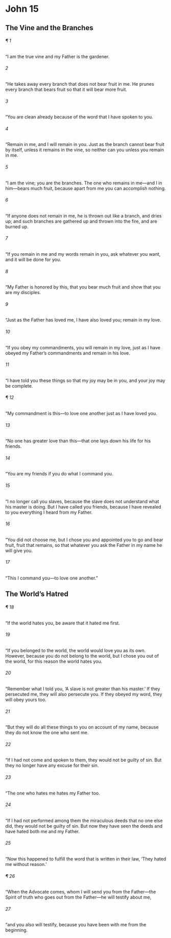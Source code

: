 # John 15
## The Vine and the Branches
###### ¶ 1
“I am the true vine and my Father is the gardener.
###### 2
“He takes away every branch that does not bear fruit in me. He prunes every branch that bears fruit so that it will bear more fruit.
###### 3
“You are clean already because of the word that I have spoken to you.
###### 4
“Remain in me, and I will remain in you. Just as the branch cannot bear fruit by itself, unless it remains in the vine, so neither can you unless you remain in me.
###### 5
“I am the vine; you are the branches. The one who remains in me—and I in him—bears much fruit, because apart from me you can accomplish nothing.
###### 6
“If anyone does not remain in me, he is thrown out like a branch, and dries up; and such branches are gathered up and thrown into the fire, and are burned up.
###### 7
“If you remain in me and my words remain in you, ask whatever you want, and it will be done for you.
###### 8
“My Father is honored by this, that you bear much fruit and show that you are my disciples.
###### 9
“Just as the Father has loved me, I have also loved you; remain in my love.
###### 10
“If you obey my commandments, you will remain in my love, just as I have obeyed my Father’s commandments and remain in his love.
###### 11
“I have told you these things so that my joy may be in you, and your joy may be complete.
###### ¶ 12
“My commandment is this—to love one another just as I have loved you.
###### 13
“No one has greater love than this—that one lays down his life for his friends.
###### 14
“You are my friends if you do what I command you.
###### 15
“I no longer call you slaves, because the slave does not understand what his master is doing. But I have called you friends, because I have revealed to you everything I heard from my Father.
###### 16
“You did not choose me, but I chose you and appointed you to go and bear fruit, fruit that remains, so that whatever you ask the Father in my name he will give you.
###### 17
“This I command you—to love one another.”
## The World’s Hatred
###### ¶ 18
“If the world hates you, be aware that it hated me first.
###### 19
“If you belonged to the world, the world would love you as its own. However, because you do not belong to the world, but I chose you out of the world, for this reason the world hates you.
###### 20
“Remember what I told you, ‘A slave is not greater than his master.’ If they persecuted me, they will also persecute you. If they obeyed my word, they will obey yours too.
###### 21
“But they will do all these things to you on account of my name, because they do not know the one who sent me.
###### 22
“If I had not come and spoken to them, they would not be guilty of sin. But they no longer have any excuse for their sin.
###### 23
“The one who hates me hates my Father too.
###### 24
“If I had not performed among them the miraculous deeds that no one else did, they would not be guilty of sin. But now they have seen the deeds and have hated both me and my Father.
###### 25
“Now this happened to fulfill the word that is written in their law, ‘They hated me without reason.’
###### ¶ 26
“When the Advocate comes, whom I will send you from the Father—the Spirit of truth who goes out from the Father—he will testify about me,
###### 27
“and you also will testify, because you have been with me from the beginning.
